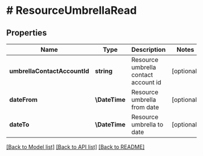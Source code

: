 # # ResourceUmbrellaRead

## Properties

Name | Type | Description | Notes
------------ | ------------- | ------------- | -------------
**umbrellaContactAccountId** | **string** | Resource umbrella contact account id | [optional]
**dateFrom** | **\DateTime** | Resource umbrella from date | [optional]
**dateTo** | **\DateTime** | Resource umbrella to date | [optional]

[[Back to Model list]](../../README.md#models) [[Back to API list]](../../README.md#endpoints) [[Back to README]](../../README.md)
